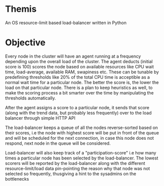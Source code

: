 Themis
======

An OS resource-limit based load-balancer written in Python

Objective
=========

Every node in the cluster will have an agent running at a frequency depending upon the overall load of the cluster. The agent deducts (initial score is 100) scores the node based on available resources like CPU wait time, load-average, available RAM, swapiness etc. These can be tunable by predefining thresholds like 20% of the total CPU time is acceptible as a normal wait time for a particular node. The better the score is, the lower the load on that particular node. There is a plan to keep heuristics as well, to make the scoring process a bit smarter over the time by manipulating the thresholds automatically.

After the agent assigns a score to a particular node, it sends that score (along with the trend data, but probably less frequently) over to the load balancer through simple HTTP API

The load-balancer keeps a queue of all the nodes reverse-sorted based on their scores, i.e the node with highest score will be put in front of the queue and will be scheduled for the next connection, in case this node does not respond, next node in the queue will be considered.

Load-balancer will also keep track of a "participation-score" i.e how many times a particular node has been selected by the load-balancer. The lowest scorers will be reported by the load-balancer along with the different resource-limit/load data pin-pointing the reason why that node was not selected so frequently, thusgiving a hint to the sysadmins on the bottlenecks

